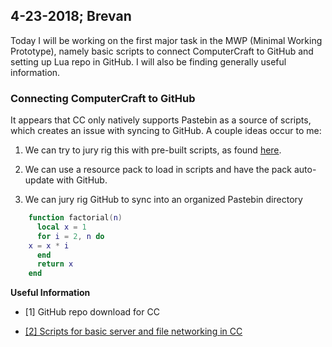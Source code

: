 4-23-2018; Brevan
 -
<style>  
.nl {
    text-decoration:none;
}
</style>
Today I will be working on the first major task in the MWP (Minimal Working Prototype), namely basic scripts to connect ComputerCraft to GitHub and setting up Lua repo in GitHub. I will also be finding generally useful information.

### Connecting ComputerCraft to GitHub
It appears that CC only natively supports Pastebin as a source of scripts, which creates an issue with syncing to GitHub. A couple ideas occur to me:

 1.  We can try to jury rig this with pre-built scripts, as found [here](http://www.computercraft.info/forums2/index.php?/topic/4072-github-repository-downloader/). 
 
 2. We can use a resource pack to load in scripts and have the pack auto-update with GitHub.
 
 3. We can jury rig GitHub to sync into an organized Pastebin directory
 
```lua
    function factorial(n)
	  local x = 1
	  for i = 2, n do
    x = x * i
	  end
	  return x
	end
```
**Useful Information**
- <a href="http://yoursite.com/" style="text-decoration:none">[1] GitHub repo download for CC</a>

- [[2] Scripts for basic server and file networking in CC](https://github.com/lyqyd/ComputerCraft-LyqydNet)

<!--stackedit_data:
eyJoaXN0b3J5IjpbMzAwMTQzNDA5LC03OTE4OTk1NDMsMjAzOD
AzMjQwMSwzNjY3NjQ4NzYsLTEwMjE4NjU4NzUsLTExMTY4NTg2
MiwtMjA3NDU4MTk1N119
-->